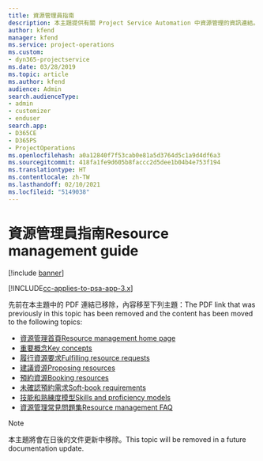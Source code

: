 ```yaml
---
title: 資源管理員指南
description: 本主題提供有關 Project Service Automation 中資源管理的資訊連結。
author: kfend
manager: kfend
ms.service: project-operations
ms.custom:
- dyn365-projectservice
ms.date: 03/28/2019
ms.topic: article
ms.author: kfend
audience: Admin
search.audienceType:
- admin
- customizer
- enduser
search.app:
- D365CE
- D365PS
- ProjectOperations
ms.openlocfilehash: a0a12840f7f53cab0e81a5d3764d5c1a9d4df6a3
ms.sourcegitcommit: 418fa1fe9d605b8faccc2d5dee1b04b4e753f194
ms.translationtype: HT
ms.contentlocale: zh-TW
ms.lasthandoff: 02/10/2021
ms.locfileid: "5149038"
---
```

# <a name="resource-management-guide"></a><span data-ttu-id="7f574-103">資源管理員指南</span><span class="sxs-lookup"><span data-stu-id="7f574-103">Resource management guide</span></span>

[!include [banner](../../includes/psa-now-project-operations.md)]

[!INCLUDE[cc-applies-to-psa-app-3.x](../../includes/cc-applies-to-psa-app-3x.md)]

<span data-ttu-id="7f574-104">先前在本主題中的 PDF 連結已移除，內容移至下列主題：</span><span class="sxs-lookup"><span data-stu-id="7f574-104">The PDF link that was previously in this topic has been removed and the content has been moved to the following topics:</span></span>

- [<span data-ttu-id="7f574-105">資源管理首頁</span><span class="sxs-lookup"><span data-stu-id="7f574-105">Resource management home page</span></span>](../resource-management-home-page.md)
- [<span data-ttu-id="7f574-106">重要概念</span><span class="sxs-lookup"><span data-stu-id="7f574-106">Key concepts</span></span>](../reports-key-concepts.md)
- [<span data-ttu-id="7f574-107">履行資源要求</span><span class="sxs-lookup"><span data-stu-id="7f574-107">Fulfilling resource requests</span></span>](../resource-management-fulfill-requests.md)
- [<span data-ttu-id="7f574-108">建議資源</span><span class="sxs-lookup"><span data-stu-id="7f574-108">Proposing resources</span></span>](../resource-management-propose-resources.md)
- [<span data-ttu-id="7f574-109">預約資源</span><span class="sxs-lookup"><span data-stu-id="7f574-109">Booking resources</span></span>](../resource-management-book-resources-scheduleboard.md)
- [<span data-ttu-id="7f574-110">未確認預約需求</span><span class="sxs-lookup"><span data-stu-id="7f574-110">Soft-book requirements</span></span>](../resource-management-softbook-requirements.md)
- [<span data-ttu-id="7f574-111">技能和熟練度模型</span><span class="sxs-lookup"><span data-stu-id="7f574-111">Skills and proficiency models</span></span>](../resource-management-skills-proficiency.md)
- [<span data-ttu-id="7f574-112">資源管理常見問題集</span><span class="sxs-lookup"><span data-stu-id="7f574-112">Resource management FAQ</span></span>](../resource-management-faq.md)

> [!NOTE]
> <span data-ttu-id="7f574-113">本主題將會在日後的文件更新中移除。</span><span class="sxs-lookup"><span data-stu-id="7f574-113">This topic will be removed in a future documentation update.</span></span> 
